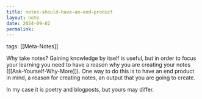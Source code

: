 ```yaml
---
title: notes-should-have-an-end-product
layout: note
date: 2024-09-02
permalink:
---
```


tags: [[Meta-Notes]]

Why take notes? Gaining knowledge by itself is useful, but in order to focus your learning you need to have a reason why you are creating your notes ([[Ask-Yourself-Why-More]]). One way to do this is to have an end product in mind, a reason for creating notes, an output that you are going to create. 

In my case it is poetry and blogposts, but yours may differ.

